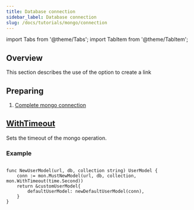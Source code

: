 ```yaml
---
title: Database connection
sidebar_label: Database connection
slug: /docs/tutorials/mongo/connection
---
```


import Tabs from '@theme/Tabs';
import TabItem from '@theme/TabItem';

## Overview

This section describes the use of the option to create a link

## Preparing

1. <a href="/docs/tasks/mongo/connection" target="_blank">Complete mongo connection</a>

## <a href="https://github.com/zeromicro/go-zero/blob/master/core/stores/mon/collection.go#L99" target="_blank">WithTimeout</a>

Sets the timeout of the mongo operation.

### Example

```golang

func NewUserModel(url, db, collection string) UserModel {
    conn := mon.MustNewModel(url, db, collection, mon.WithTimeout(time.Second))
    return &customUserModel{
        defaultUserModel: newDefaultUserModel(conn),
    }
}
```
